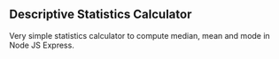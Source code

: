 ## Descriptive Statistics Calculator

Very simple statistics calculator to compute median, mean and mode in Node JS Express.

